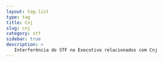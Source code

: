 ```yaml
---
layout: tag-list
type: tag
title: Cnj
slug: cnj
category: stf
sidebar: true
description: >
   Interferência do STF no Executivo relacionados com Cnj
---
```

